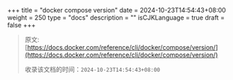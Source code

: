 +++
title = "docker compose version"
date = 2024-10-23T14:54:43+08:00
weight = 250
type = "docs"
description = ""
isCJKLanguage = true
draft = false
+++

> 原文: [https://docs.docker.com/reference/cli/docker/compose/version/](https://docs.docker.com/reference/cli/docker/compose/version/)
>
> 收录该文档的时间：`2024-10-23T14:54:43+08:00`
